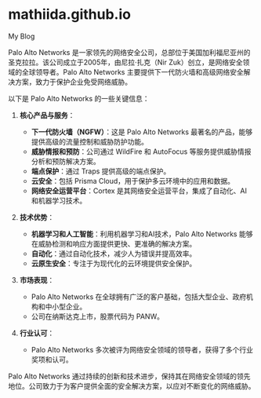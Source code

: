 # mathiida.github.io
My Blog


Palo Alto Networks 是一家领先的网络安全公司，总部位于美国加利福尼亚州的圣克拉拉。该公司成立于2005年，由尼拉·扎克（Nir Zuk）创立，是网络安全领域的全球领导者。Palo Alto Networks 主要提供下一代防火墙和高级网络安全解决方案，致力于保护企业免受网络威胁。

以下是 Palo Alto Networks 的一些关键信息：

1. **核心产品与服务**：
    - **下一代防火墙（NGFW）**：这是 Palo Alto Networks 最著名的产品，能够提供高级的流量控制和威胁防护功能。
    - **威胁情报和预防**：公司通过 WildFire 和 AutoFocus 等服务提供威胁情报分析和预防解决方案。
    - **端点保护**：通过 Traps 提供高级的端点保护。
    - **云安全**：包括 Prisma Cloud，用于保护多云环境中的应用和数据。
    - **网络安全运营平台**：Cortex 是其网络安全运营平台，集成了自动化、AI 和机器学习技术。

2. **技术优势**：
    - **机器学习和人工智能**：利用机器学习和AI技术，Palo Alto Networks 能够在威胁检测和响应方面提供更快、更准确的解决方案。
    - **自动化**：通过自动化技术，减少人为错误并提高效率。
    - **云原生安全**：专注于为现代化的云环境提供安全保护。

3. **市场表现**：
    - Palo Alto Networks 在全球拥有广泛的客户基础，包括大型企业、政府机构和中小型企业。
    - 公司在纳斯达克上市，股票代码为 PANW。

4. **行业认可**：
    - Palo Alto Networks 多次被评为网络安全领域的领导者，获得了多个行业奖项和认可。

Palo Alto Networks 通过持续的创新和技术进步，保持其在网络安全领域的领先地位。公司致力于为客户提供全面的安全解决方案，以应对不断变化的网络威胁。
